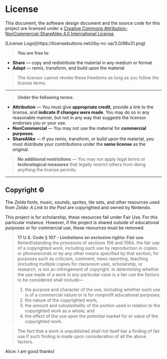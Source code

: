 License
===================
This document, the software design document and the source code for this project are licensed under a [Creative Commons Attribution-NonCommercial-ShareAlike 4.0 International License](https://creativecommons.org/licenses/by-nc-sa/4.0/legalcode). 

<div class="center" style="width: auto; margin-left: auto; margin-right: auto;">[License Logo](https://licensebuttons.net/l/by-nc-sa/3.0/88x31.png)</div>

> **You are free to**:
> 
 - **Share** — copy and redistribute the material in any medium or format
 - **Adapt** — remix, transform, and build upon the material

> The licensor cannot revoke these freedoms as long as you follow the license terms.

----------
> **Under the following terms**:
>
 - **Attribution** — You must give **appropriate credit**, provide a link to the license, and **indicate if changes were made**. You may do so in any reasonable manner, but not in any way that suggests the licensor endorses you or your use.
 - **NonCommercial** — You may not use the material for **commercial purposes**.
 - **ShareAlike** — If you remix, transform, or build upon the material, you must distribute your contributions under the **same license** as the original.
 
> **No additional restrictions** — You may not apply legal terms or **technological measures** that legally restrict others from doing anything the license permits.

----------

Copyright &copy;
-------------
The *Zelda* fonts, music, sounds, sprites, tile sets, and other resources used from *Zelda: A Link to the Past* are copyrighted and owned by Nintendo.

This project is for scholarship, these resources fall under Fair Use.  For this particular instance.  However, if the project is shared outside of educational purposes or for commercial use, these resources must be removed.

> **17 U.S. Code § 107 - Limitations on exclusive rights: Fair use**
Notwithstanding the provisions of sections 106 and 106A, the fair use of a copyrighted work, including such use by reproduction in copies or phonorecords or by any other means specified by that section, for purposes such as criticism, comment, news reporting, teaching (including multiple copies for classroom use), scholarship, or research, is not an infringement of copyright. In determining whether the use made of a work in any particular case is a fair use the factors to be considered shall include—
>
> 1.  the purpose and character of the use, including whether such use is of a commercial nature or is for nonprofit educational purposes; 
> 2. the nature of the copyrighted work; 
> 3. the amount and substantiality of the portion used in relation to the copyrighted work as a whole; and 
> 4.  the effect of the use upon the potential market for or value of the copyrighted work. 

>The fact that a work is unpublished shall not itself bar a finding of fair use if such finding is made upon consideration of all the above factors.

<!-- ### UML diagrams

<!-- You can also render sequence diagrams like this:

<!-- ```sequence
Alice->Bob: Hello Bob, how are you?
Note right of Bob: Bob thinks
Bob-->Alice: I am good thanks!
<!-- ```

<!-- And flow charts like this:

<!-- ```flow
st=>start: Start
e=>end
op=>operation: My Operation
cond=>condition: Yes or No?

st->op->cond
cond(yes)->e
cond(no)->op
```
-->
